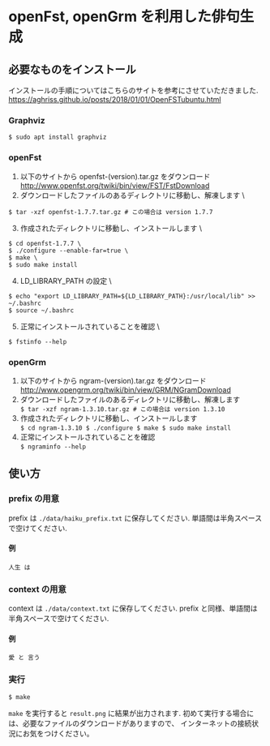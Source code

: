 # openFst, openGrm を利用した俳句生成

## 必要なものをインストール

インストールの手順についてはこちらのサイトを参考にさせていただきました. \
https://aghriss.github.io/posts/2018/01/01/OpenFSTubuntu.html

### Graphviz
```
$ sudo apt install graphviz
```
### openFst
1. 以下のサイトから openfst-(version).tar.gz をダウンロード \
   http://www.openfst.org/twiki/bin/view/FST/FstDownload
2. ダウンロードしたファイルのあるディレクトリに移動し、解凍します \
  ```
  $ tar -xzf openfst-1.7.7.tar.gz # この場合は version 1.7.7
  ```

3. 作成されたディレクトリに移動し、インストールします \
  ```
  $ cd openfst-1.7.7 \
  $ ./configure --enable-far=true \
  $ make \
  $ sudo make install
  ```

4. LD\_LIBRARY\_PATH の設定 \
  ```
  $ echo "export LD_LIBRARY_PATH=${LD_LIBRARY_PATH}:/usr/local/lib" >> ~/.bashrc
  $ source ~/.bashrc
  ```

5. 正常にインストールされていることを確認 \
  ```
  $ fstinfo --help
  ```

### openGrm
  1. 以下のサイトから ngram-(version).tar.gz をダウンロード \
    http://www.opengrm.org/twiki/bin/view/GRM/NGramDownload
  2. ダウンロードしたファイルのあるディレクトリに移動し、解凍します \
    ```
    $ tar -xzf ngram-1.3.10.tar.gz # この場合は version 1.3.10
    ```
  3. 作成されたディレクトリに移動し、インストールします \
    ```
    $ cd ngram-1.3.10
    $ ./configure
    $ make
    $ sudo make install
    ```
  4. 正常にインストールされていることを確認 \
    ```
    $ ngraminfo --help
    ```

## 使い方

### prefix の用意
prefix は `./data/haiku_prefix.txt` に保存してください.
単語間は半角スペースで空けてください.
#### 例
```
人生 は
```

### context の用意
context は `./data/context.txt` に保存してください.
prefix と同様、単語間は半角スペースで空けてください.
#### 例
```
愛 と 言う
```

### 実行
```
$ make
```
`make` を実行すると `result.png` に結果が出力されます.
初めて実行する場合には、必要なファイルのダウンロードがありますので、
インターネットの接続状況にお気をつけください。

